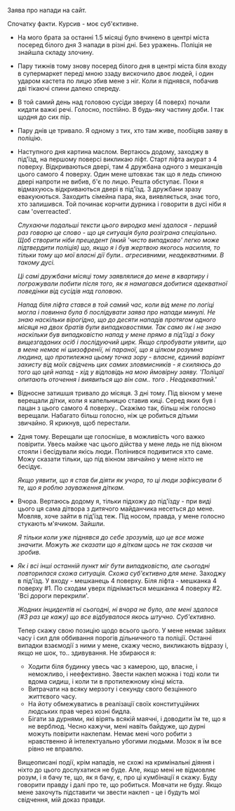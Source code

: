 

Заява про напади на сайт.



Спочатку факти. Курсив - моє суб'єктивне.



- На мого брата за останні 1.5 місяці було вчинено в центрі міста посеред білого дня 3 напади в різні дні. Без уражень. Поліція не знайшла складу злочину.

- Пару тижнів тому знову посеред білого дня в центрі міста біля входу в супермаркет переді мною ззаду вискочило двоє людей, і один ударом кастета по лицю збив мене з ніг. Коли я піднявся, побачив дві тікаючі спини далеко спереду.

- В той самий день над головою сусіди зверху (4 поверх) почали кидати важкі речі. Голосно, постійно. В будь-яку частину доби. І так щодня до сих пір.

- Пару днів це тривало. Я одному з тих, хто там живе, пообіцяв заяву в поліцію.

- Наступного дня картина маслом. Вертаюсь додому, заходжу в під'їзд, на першому поверсі викликаю ліфт. Старт ліфта акурат з 4 поверху. Відкриваються двері, там 4 дружбана одного з мешканців цього самого 4 поверху. Один мене штовхає так що я ледь спиною двері напроти не вибив, б'є по лицю. Решта обступає. Поки я відмахуюсь відкриваються двері в під'їзд. 3 дружбани зразу евакуюються. Заходить сімейна пара, яка, виявляється, знає того, хто залишився. Той починає корчити дурника і говорити в дусі ніби я сам 'overreacted'. 

  *Слухаючи подальші тексти цього виродка мені здалося - перший раз говорю це слово - що ця ситуація була розіграна спеціально. Щоб створити ніби прецедент (який 'чисто випадково' легко може підтвердити поліція) що, якщо я і був жертвою якогось насилля, то тільки тому що мої власні дії були.. агресивними, неадекватними. В такому дусі.* 

  *Ці самі дружбани місяці тому заявлялися до мене в квартиру і погрожували побити після того, як я намагався добитися адекватної поведінки від сусідів над головою.*

  *Напад біля ліфта стався в той самий час, коли від мене по логіці могла і повинна була б послідувати заява про напади минулі. Не знаю наскільки вірогідно, що до десяти нападів протягом одного місяця на двох братів були випадковостями. Так само як і не знаю наскільки був випадковістю напад у мене прямо в під'їзді з боку вищезгаданих осіб і послідуючий цирк. Якщо спробувати уявити, що в мене немає ні шизофренії, ні параної, що я цілком розумна людина, що протилежна цьому точка зору - власне, єдиний варіант захисту від моїх свідчень цих самих зловмисників - я схиляюсь до того що цей напад - хід у відповідь на мою ймовірну заяву. 'Поліцаї опитають оточення і виявиться що він сам.. того . Неадекватний.'*

- Відносне затишшя тривало до місяця. 3 дні тому. Під вікном у мене верещали дітки, коли я капельницю ставив киці. Серед яких був і пацан з цього самого 4 поверху.. Скажімо так, більш ніж голосно верещали. Набагато більш голосно, ніж це робиться дітьми звичайно. Я крикнув, щоб перестали. 

- 2дня тому. Верещали ще голосніше, в можливість чого важко повірити. Увесь майже час цього дійства у мене ледь не під вікном стояли і бесідували якісь люди. Полінився подивитися хто саме. Можу сказати тільки, що під вікном звичайно у мене ніхто не бесідує. 

  *Якщо уявити, що я став би діяти як учора, то ці люди зафіксували б те, що я роблю зауваження діткам.*

- Вчора. Вертаюсь додому я, тільки підхожу до під'їзду - при виді цього ця сама дітвора з дитячого майданчика несеться до мене. Мовляв, хоче зайти в під'їзд теж. Під носом, правда, у мене голосно стукають м'ячиком. Зайшли. 

   *Я тільки коли уже піднявся до себе зрозумів, що це все може значити. Можуть же сказати що я діткам щось не так сказав чи зробив.* 

- *Як і всі інші останній пункт міг бути випадковістю, але сьогодні повторилася схожа ситуація. Схожа суб'єктивно для мене.* Заходжу в під'їзд. У входу - мешканець 4 поверху. Біля ліфта - мешканка 4 поверху #1. По сходам уверх піднімається мешканка 4 поверху #2. 'Всі дороги перекрили'.

  *Жодних інцидентів ні сьогодні, ні вчора не було, але мені здалося (#3 раз це кажу) що все відбувалося якось штучно. Суб'єктивно.*

  

     Тепер скажу свою позицію щодо всього цього.
    У мене немає зайвих часу і сил для оббивання порогів дільничного та поліції. Останні випадки взаємодії з ними у мене, скажу чесно, викликають відразу і, якщо не шок, то.. здивування. 
Не збираюся я:
  
  - Ходити біля будинку увесь час з камерою, що, власне, і неможливо, і неефективно. Звести наклеп можна і тоді коли ти вдома сидиш, і коли ти в протилежному кінці міста. 
  - Витрачати на всяку мерзоту і секунду свого безцінного життєвого часу. 
  - На йоту обмежуватись в реалізації своїх конституційних людських прав через козні бидла. 
  - Бігати за дурнями, які вірять всякій маячні, і доводити їм те, що я не верблюд. Чесно кажучи, мені навіть байдуже, що дурні можуть повірити наклепам. Немає мені чого робити з нравственно й інтелектуально убогими людьми. Мозок я їм все рівно не вправлю.
  
  Вищеописані події, крім нападів, не схожі на кримінальні діяння і ніхто до цього дослухатися не буде. Але, якщо мені не відмовляє розум, і я бачу те, що, як я бачу, є, про ці кумбінації я скажу. Буду говорити правду і далі про те, що робиться. Мовчати не буду. Якщо мене захочуть підставити чи звести наклеп - це і будуть мої свідчення, мій доказ правди.

